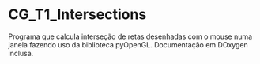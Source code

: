 # CG_T1_Intersections
Programa que calcula interseção de retas desenhadas com o mouse numa janela fazendo uso da biblioteca pyOpenGL.
Documentação em DOxygen inclusa.